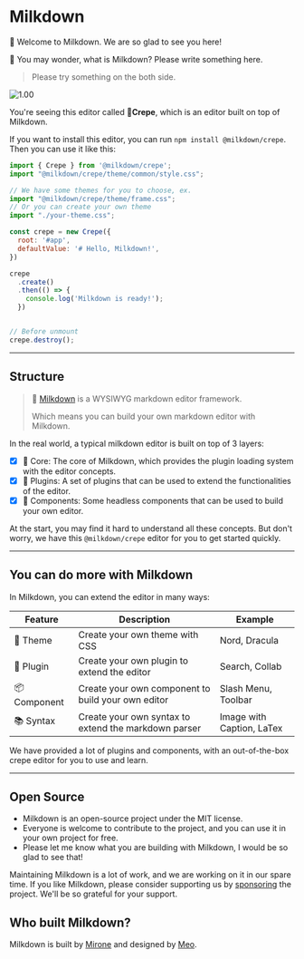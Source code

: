 # Milkdown

👋 Welcome to Milkdown. We are so glad to see you here!

💭 You may wonder, what is Milkdown? Please write something here.

> Please try something on the both side.

![1.00](https://milkdown.dev/polar.jpeg 'Hello by a polar bear')

You're seeing this editor called **🥞Crepe**, which is an editor built on top of Milkdown.

If you want to install this editor, you can run `npm install @milkdown/crepe`. Then you can use it like this:

```JavaScript
import { Crepe } from '@milkdown/crepe';
import "@milkdown/crepe/theme/common/style.css";

// We have some themes for you to choose, ex.
import "@milkdown/crepe/theme/frame.css";
// Or you can create your own theme
import "./your-theme.css";

const crepe = new Crepe({
  root: '#app',
  defaultValue: '# Hello, Milkdown!',
})

crepe
  .create()
  .then(() => {
    console.log('Milkdown is ready!');
  })


// Before unmount
crepe.destroy();
```

---

## Structure

> 🍼 [Milkdown](https://github.com/Milkdown/milkdown) is a WYSIWYG markdown editor framework.
>
> Which means you can build your own markdown editor with Milkdown.

In the real world, a typical milkdown editor is built on top of 3 layers:

- [x] 🥛 Core: The core of Milkdown, which provides the plugin loading system with the editor concepts.
- [x] 🧇 Plugins: A set of plugins that can be used to extend the functionalities of the editor.
- [x] 🍮 Components: Some headless components that can be used to build your own editor.

At the start, you may find it hard to understand all these concepts.
But don't worry, we have this `@milkdown/crepe` editor for you to get started quickly.

---

## You can do more with Milkdown

In Milkdown, you can extend the editor in many ways:

| Feature      | Description                                          | Example                   |
| ------------ | ---------------------------------------------------- | ------------------------- |
| 🎨 Theme     | Create your own theme with CSS                       | Nord, Dracula             |
| 🧩 Plugin    | Create your own plugin to extend the editor          | Search, Collab            |
| 📦 Component | Create your own component to build your own editor   | Slash Menu, Toolbar       |
| 📚 Syntax    | Create your own syntax to extend the markdown parser | Image with Caption, LaTex |

We have provided a lot of plugins and components, with an out-of-the-box crepe editor for you to use and learn.

---

## Open Source

- Milkdown is an open-source project under the MIT license.
- Everyone is welcome to contribute to the project, and you can use it in your own project for free.
- Please let me know what you are building with Milkdown, I would be so glad to see that!

Maintaining Milkdown is a lot of work, and we are working on it in our spare time.
If you like Milkdown, please consider supporting us by [sponsoring](https://github.com/sponsors/Saul-Mirone) the project.
We'll be so grateful for your support.

## Who built Milkdown?

Milkdown is built by [Mirone](https://github.com/Saul-Mirone) and designed by [Meo](https://meo.cool).

